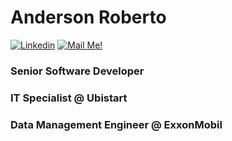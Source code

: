 # Anderson Roberto


[![Linkedin](https://img.shields.io/badge/-Connect-blue?style=flat-square&logo=Linkedin&logoColor=white&link=https://www.linkedin.com/in/andersonroberto/)](https://www.linkedin.com/in/andersonroberto/)
[![Mail Me!](https://img.shields.io/badge/-Contact%20Me!-c14438?style=flat-square&logo=Gmail&logoColor=white&link=mailto:andersonn.roberto@gmail.com)](mailto:andersonn.roberto@gmail.com)
### Senior Software Developer
### IT Specialist @ Ubistart
### Data Management Engineer @ ExxonMobil

<!--
**andersonn-roberto/andersonn-roberto** is a ✨ _special_ ✨ repository because its `README.md` (this file) appears on your GitHub profile.

Here are some ideas to get you started:

- 🔭 I’m currently working on ...
- 🌱 I’m currently learning ...
- 👯 I’m looking to collaborate on ...
- 🤔 I’m looking for help with ...
- 💬 Ask me about ...
- 📫 How to reach me: ...
- 😄 Pronouns: ...
- ⚡ Fun fact: ...
-->
